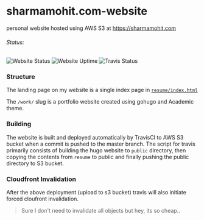 # sharmamohit.com-website

personal website hosted using AWS S3 at https://sharmamohit.com

###### Status:
![Website Status](https://img.shields.io/website-up-down-green-red/https/sharmamohit.com.svg?style=flat)
![Website Uptime](https://img.shields.io/uptimerobot/ratio/m781993530-436682a6e42e6d3bc06223b8.svg?label=Uptime&logo=clockify&style=flat)
![Travis Status](https://img.shields.io/travis/Mohitsharma44/sharmamohit.com-website.svg?label=TravisCI&logo=travis&style=flat)

### Structure

The landing page on my website is a single index page in [`resume/index.html`](./resume)

The `/work/` slug is a portfolio website created using gohugo and Academic theme.

### Building

The website is built and deployed automatically by TravisCI to AWS S3 bucket when a commit is pushed to the master branch. The script for travis primarily consists
of building the hugo website to `public` directory, then copying the contents from `resume` to public and finally
pushing the public directory to S3 bucket.

### Cloudfront Invalidation

After the above deployment (upload to s3 bucket) travis will also initiate forced cloufront invalidation.

> Sure I don't need to invalidate all objects but hey, its so cheap..
